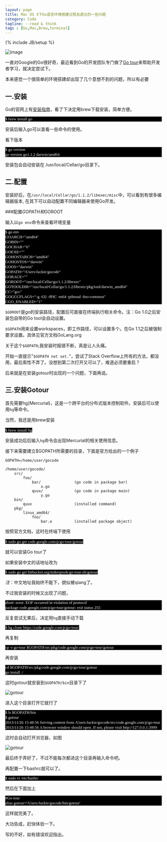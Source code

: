 ```yaml
---
layout: page
title: Mac OS X下Go语言环境搭建过程及遇见的一些问题
category: Code
tagline: --read & think
tags : [Go,Mac,Brew,terminal]
---
```

{% include JB/setup %}

![image](http://i2.wp.com/pic.yupoo.com/jok3r/Dlb48L3V/medish.jpg?resize=200%2C120)

一直对Google的Go很好奇，最近看到Go的开发团队专门做了[Go tour](https://code.google.com/p/go-tour)来帮助开发者学习，就决定尝试下。

本来感觉一个很简单的环境搭建却出现了几个意想不到的问题，所以有必要 

## 一.安装

Go的官网上有[安装指南](http://golang.org/doc/install/)，看了下决定用brew下载安装，简单方便。

<p style="margin: 0px; font-size: 13px; font-family: Menlo; color: #f5f5f5; background-color: #000000;">$ brew install go</p>

安装后输入go可以查看一些命令的使用。

看下版本
<p style="margin: 0px; font-size: 13px; font-family: Menlo; color: #f5f5f5; background-color: #000000;">$ go version</p>
<p style="margin: 0px; font-size: 13px; font-family: Menlo; color: #f5f5f5; background-color: #000000;">go version go1.1.2 darwin/amd64</p>

安装包会自动安装在 /usr/local/Cellar/go目录下。

## 二.配置

安装好后，在`/usr/local/Cellar/go/1.1.2/libexec/misc`中，可以看到有很多编辑器版本, 在其下可以自动配置不同编辑器来使用Go开发。

###配置$GOPATH和$GOROOT

输入以`go env`命令来查看环境变量

<p style="margin: 0px; font-size: 13px; font-family: Menlo; color: #f5f5f5; background-color: #000000;">$ go env</p>
<p style="margin: 0px; font-size: 13px; font-family: Menlo; color: #f5f5f5; background-color: #000000;">GOARCH="amd64"</p>
<p style="margin: 0px; font-size: 13px; font-family: Menlo; color: #f5f5f5; background-color: #000000;">GOBIN=""</p>
<p style="margin: 0px; font-size: 13px; font-family: Menlo; color: #f5f5f5; background-color: #000000;">GOCHAR="6"</p>
<p style="margin: 0px; font-size: 13px; font-family: Menlo; color: #f5f5f5; background-color: #000000;">GOEXE=""</p>
<p style="margin: 0px; font-size: 13px; font-family: Menlo; color: #f5f5f5; background-color: #000000;">GOHOSTARCH="amd64"</p>
<p style="margin: 0px; font-size: 13px; font-family: Menlo; color: #f5f5f5; background-color: #000000;">GOHOSTOS="darwin"</p>
<p style="margin: 0px; font-size: 13px; font-family: Menlo; color: #f5f5f5; background-color: #000000;">GOOS="darwin"</p>
<p style="margin: 0px; font-size: 13px; font-family: Menlo; color: #f5f5f5; background-color: #000000;">GOPATH="/Users/Jackie/gocode"</p>
<p style="margin: 0px; font-size: 13px; font-family: Menlo; color: #f5f5f5; background-color: #000000;">GORACE=""</p>
<p style="margin: 0px; font-size: 13px; font-family: Menlo; color: #f5f5f5; background-color: #000000;">GOROOT="/usr/local/Cellar/go/1.1.2/libexec"</p>
<p style="margin: 0px; font-size: 13px; font-family: Menlo; color: #f5f5f5; background-color: #000000;">GOTOOLDIR="/usr/local/Cellar/go/1.1.2/libexec/pkg/tool/darwin_amd64"</p>
<p style="margin: 0px; font-size: 13px; font-family: Menlo; color: #f5f5f5; background-color: #000000;">CC="gcc"</p>
<p style="margin: 0px; font-size: 13px; font-family: Menlo; color: #f5f5f5; background-color: #000000;">GOGCCFLAGS="-g -O2 -fPIC -m64 -pthread -fno-common"</p>
<p style="margin: 0px; font-size: 13px; font-family: Menlo; color: #f5f5f5; background-color: #000000;">CGO_ENABLED="1"</p>

`$GOROOT`是go的安装路径，配置后可直接在终端执行相关命令。注：Go 1.0之后安装包自带的Go tool会自动设置。

`$GOPATH`用来设置workspaces，即工作路径，可以设置多个。在Go  1.1之后被强制要求设置。具体见官方文档GoLang.org

关于这个`$GOPATH`,我安装时报错不断，真是让人头痛。

开始一直提示"`$GOPATH not set.`"，尝试了Stack Overflow上所有的方法，都没用，最后索性不弄了。没想到第二次打开又可以了，难道必须要重启？

后来就是在安装gotour时出现的一个问题，下面再说。

## 三.安装Gotour 

首先需要hg(Mercurial)，这是一个跨平台的分布式版本控制软件。安装后可以使用`hg`等命令。

当然，我还是用brew安装

<p><span style="color: #f5f5f5; font-family: Menlo; font-size: 13px; background-color: #000000;">$ brew install hg</span> </p>

安装成功后后输入`hg`命令会出现Mercurial的相关使用信息。

接下来需要建立$GOPATH所需要的目录，下面是官方给出的一个例子

	GOPATH=/home/user/gocode
 
    /home/user/gocode/
        src/
            foo/
                bar/               (go code in package bar)
                    x.go
                quux/              (go code in package main)
                    y.go
        bin/
            quux                   (installed command)
        pkg/
            linux_amd64/
                foo/
                    bar.a          (installed package object)
按照官方文档，这时在终端下使用

<p><span style="color: #f5f5f5; font-family: Menlo; font-size: 13px; background-color: #000000;">$ sudo go get code.google.com/p/go-tour/gotour</span> </p>

就可以安装Go tour了

如果安装中文的话地址改为

<p><span style="color: #f5f5f5; font-family: Menlo; font-size: 13px; background-color: #000000;">$ sudo go get bitbucket.org/mikespook/go-tour-zh/gotour</span></p>

*注*：中文地址我始终不能下，貌似被qiang了。

不过我安装的时候又出现了问题，

<p style="margin: 0px; font-size: 13px; font-family: Menlo; color: #f5f5f5; background-color: #000000;">abort: error: EOF occurred in violation of protocol  </p>
<p style="margin: 0px; font-size: 13px; font-family: Menlo; color: #f5f5f5; background-color: #000000;">package code.google.com/p/go-tour/gotour: exit status 255 </p>

反复尝试无果后，决定用`hg`直接手动下载

<p><span style="color: #f5f5f5; font-family: Menlo; font-size: 13px; background-color: #000000;">$ hg clone https://code.google.com/p/go-tour/</span></p>

再复制

<p style="margin: 0px; font-size: 13px; font-family: Menlo; color: #f5f5f5; background-color: #000000;">cp -r go-tour $GOPATH/src/pkg/code.google.com/p/go-tour/gotour</p>

再安装

<p style="margin: 0px; font-size: 13px; font-family: Menlo; color: #f5f5f5; background-color: #000000;">cd $GOPATH/src/pkg/code.google.com/p/go-tour/gotour</p>
<p style="margin: 0px; font-size: 13px; font-family: Menlo; color: #f5f5f5; background-color: #000000;">go install ./</p>

这时gotour就安装到`$GOPATH/bin`目录下了

![gotour](http://pic.yupoo.com/jok3r/Dlb47kTH/medish.jpg)

进入这个目录打开它就行了

<p style="margin: 0px; font-size: 13px; font-family: Menlo; color: #f5f5f5; background-color: #000000;">$ ls $GOPATH/bin</p>
<p style="margin: 0px; font-size: 13px; font-family: Menlo; color: #f5f5f5; background-color: #000000;">$ gotour</p>
<p style="margin: 0px; font-size: 13px; font-family: Menlo; color: #f5f5f5; background-color: #000000;">2013/11/26 15:48:56 Serving content from /Users/Jackie/gocode/src/code.google.com/p/go-tour</p>
<p style="margin: 0px; font-size: 13px; font-family: Menlo; color: #f5f5f5; background-color: #000000;">2013/11/26 15:48:56 A browser window should open. If not, please visit http://127.0.0.1:3999</p>

这时会自动打开浏览器，如图

![gotour](http://pic.yupoo.com/jok3r/Dlb48CVp/medish.jpg)

最后终于弄好了，不过不能每次都进这个目录再输入命令吧。

再配置一下bashrc就可以了。

<p style="margin: 0px; font-size: 13px; font-family: Menlo; color: #f5f5f5; background-color: #000000;">$ sudo vi /etc/bashrc</p>

然后在下面加上

<p style="margin: 0px; font-size: 13px; font-family: Menlo; color: #f5f5f5; background-color: #000000;">#Go tour</p>
<p style="margin: 0px; font-size: 13px; font-family: Menlo; color: #f5f5f5; background-color: #000000;">alias gotour='/Users/Jackie/gocode/bin/gotour'</p>

这样就完美了。

大功告成，赶快体验一下。

写的不好，如有错误欢迎指出。